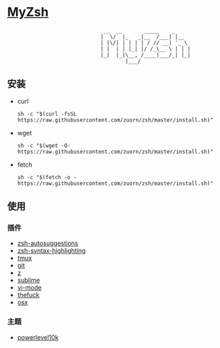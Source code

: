 # [MyZsh](MyZsh)

                                   __  __       _____    _
                                  |  \/  |_   _|__  /___| |__
                                  | |\/| | | | | / // __| '_ \
                                  | |  | | |_| |/ /_\__ \ | | |
                                  |_|  |_|\__, /____|___/_| |_|
                                          |___/

## 安装

- curl

  ```
  sh -c "$(curl -fsSL https://raw.githubusercontent.com/zuorn/zsh/master/install.sh)"
  ```

- wget

  ```
  sh -c "$(wget -O- https://raw.githubusercontent.com/zuorn/zsh/master/install.sh)"
  ```

- fetch

  ```
  sh -c "$(fetch -o - https://raw.githubusercontent.com/zuorn/zsh/master/install.sh)"
  ```

## 使用

### 插件

- [zsh-autosuggestions](https://github.com/zsh-users/zsh-autosuggestions)
- [zsh-syntax-highlighting](https://github.com/zsh-users/zsh-syntax-highlighting)
- [tmux](https://github.com/ohmyzsh/ohmyzsh/blob/master/plugins/tmux/README.md)
- [git](https://github.com/ohmyzsh/ohmyzsh/blob/master/plugins/git/README.md)
- [z](https://github.com/ohmyzsh/ohmyzsh/blob/master/plugins/z/README.md)
- [sublime]()
- [vi-mode](https://github.com/ohmyzsh/ohmyzsh/blob/master/plugins/vi-mode/README.md)
- [thefuck](https://github.com/ohmyzsh/ohmyzsh/blob/master/plugins/thefuck/README.md)
- [osx](https://github.com/ohmyzsh/ohmyzsh/blob/master/plugins/osx/README.md)

### 主题

- [powerlevel10k](https://github.com/romkatv/powerlevel10k)
